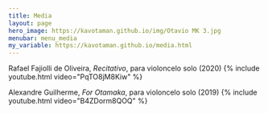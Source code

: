 ```yaml
---
title: Media
layout: page
hero_image: https://kavotaman.github.io/img/Otavio MK 3.jpg
menubar: menu_media
my_variable: https://kavotaman.github.io/media.html
---
```

Rafael Fajiolli de Oliveira, _Recitativo_, para violoncelo solo (2020)
{% include youtube.html video="PqTO8jM8Kiw" %}

Alexandre Guilherme, _For Otamaka_, para violoncelo solo (2019)
{% include youtube.html video="B4ZDorm8QOQ" %}
